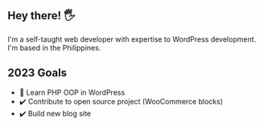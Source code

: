 ## Hey there! 🖐️
I'm a self-taught web developer with expertise to WordPress development. I'm based in the Philippines.

## 2023 Goals
- 🚧 Learn PHP OOP in WordPress
- ✔️ Contribute to open source project (WooCommerce blocks)
- ✔️ Build new blog site
